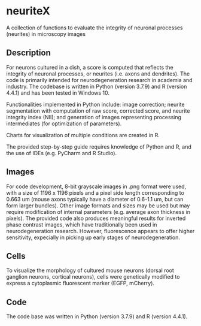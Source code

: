 # neuriteX
A collection of functions to evaluate the integrity of neuronal processes (neurites) in microscopy images

## Description
For neurons cultured in a dish, a score is computed that reflects the integrity of neuronal processes, or neurites (i.e. axons and dendrites). The code is primarily intended for neurodegeneration research in academia and industry. The codebase is written in Python (version 3.7.9) and R (version 4.4.1) and has been tested in Windows 10.

Functionalities implemented in Python include: image correction; neurite segmentation with computation of raw score, corrected score, and neurite integrity index (NII); and generation of images representing processing intermediates (for optimization of parameters).

Charts for visualization of multiple conditions are created in R.

The provided step-by-step guide requires knowledge of Python and R, and the use of IDEs (e.g. PyCharm and R Studio).

## Images
For code development, 8-bit grayscale images in .png format were used, with a size of 1196 x 1196 pixels and a pixel side length corresponding to 0.663 um (mouse axons typically have a diameter of 0.6-1.1 um, but can form larger bundles). Other image formats and sizes may be used but may require modification of internal parameters (e.g. average axon thickness in pixels). The provided code also produces meaningful results for inverted phase contrast images, which have traditionally been used in neurodegeneration research. However, fluorescence appears to offer higher sensitivity, expecially in picking up early stages of neurodegeneration.

## Cells
To visualize the morphology of cultured mouse neurons (dorsal root ganglion neurons, cortical neurons), cells were genetically modified to express a cytoplasmic fluorescent marker (EGFP, mCherry). 

## Code
The code base was written in Python (version 3.7.9) and R (version 4.4.1).






